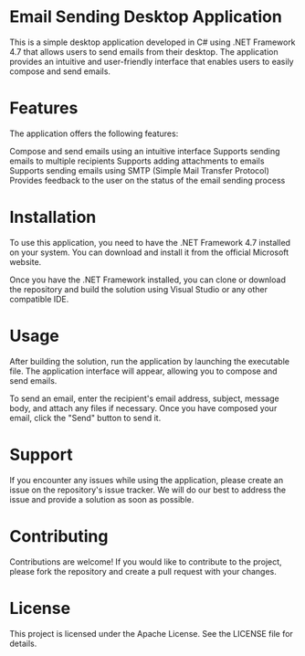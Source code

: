 # Email Sending Desktop Application
This is a simple desktop application developed in C# using .NET Framework 4.7 that allows users to send emails from their desktop. The application provides an intuitive and user-friendly interface that enables users to easily compose and send emails.

# Features
The application offers the following features:

Compose and send emails using an intuitive interface
Supports sending emails to multiple recipients
Supports adding attachments to emails
Supports sending emails using SMTP (Simple Mail Transfer Protocol)
Provides feedback to the user on the status of the email sending process

# Installation
To use this application, you need to have the .NET Framework 4.7 installed on your system. You can download and install it from the official Microsoft website.

Once you have the .NET Framework installed, you can clone or download the repository and build the solution using Visual Studio or any other compatible IDE.

# Usage
After building the solution, run the application by launching the executable file. The application interface will appear, allowing you to compose and send emails.

To send an email, enter the recipient's email address, subject, message body, and attach any files if necessary. Once you have composed your email, click the "Send" button to send it.

# Support
If you encounter any issues while using the application, please create an issue on the repository's issue tracker. We will do our best to address the issue and provide a solution as soon as possible.

# Contributing
Contributions are welcome! If you would like to contribute to the project, please fork the repository and create a pull request with your changes.

# License
This project is licensed under the Apache License. See the LICENSE file for details.

